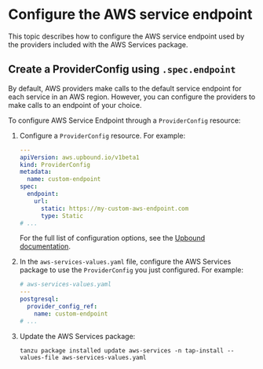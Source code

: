 # Configure the AWS service endpoint

This topic describes how to configure the AWS service endpoint used by the providers included with
the AWS Services package.

## <a id="create-providerconfig"></a> Create a ProviderConfig using `.spec.endpoint`

By default, AWS providers make calls to the default service endpoint for each service in an AWS region.
However, you can configure the providers to make calls to an endpoint of your choice.

To configure AWS Service Endpoint through a `ProviderConfig` resource:

1. Configure a `ProviderConfig` resource. For example:

    ```yaml
    ---
    apiVersion: aws.upbound.io/v1beta1
    kind: ProviderConfig
    metadata:
      name: custom-endpoint
    spec:
      endpoint:
        url:
          static: https://my-custom-aws-endpoint.com
          type: Static
    # ...
    ```

    For the full list of configuration options, see the
    [Upbound documentation](https://marketplace.upbound.io/providers/upbound/provider-family-aws/latest/resources/aws.upbound.io/ProviderConfig/v1beta1).

1. In the `aws-services-values.yaml` file, configure the AWS Services package to use the
   `ProviderConfig` you just configured. For example:

    ```yaml
    # aws-services-values.yaml
    ---
    postgresql:
      provider_config_ref:
        name: custom-endpoint
    # ...
    ```

1. Update the AWS Services package:

    ```console
    tanzu package installed update aws-services -n tap-install --values-file aws-services-values.yaml
    ```
